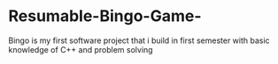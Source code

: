 # Resumable-Bingo-Game-
Bingo is my first software project that i build in first semester with basic knowledge of C++ and problem solving
